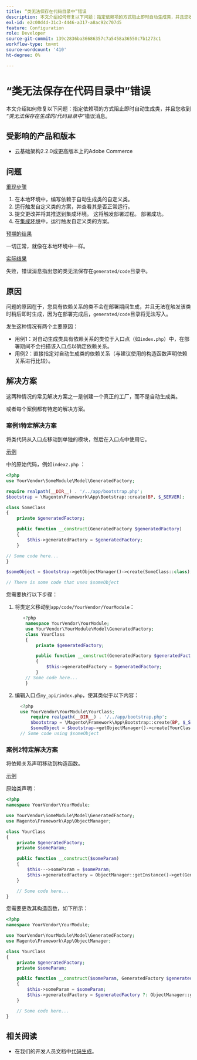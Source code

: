 ```yaml
---
title: “类无法保存在代码目录中”错误
description: 本文介绍如何修复以下问题：指定依赖项的方式阻止即时自动生成类，并且您收到*“类无法保存在生成的/代码目录中”*错误消息。
exl-id: e2c00d4d-31c3-4446-a317-a8ac92c707d5
feature: Configuration
role: Developer
source-git-commit: 139c2836ba36686357c7a5458a36550c7b1273c1
workflow-type: tm+mt
source-wordcount: '410'
ht-degree: 0%

---
```


# “类无法保存在代码目录中”错误

本文介绍如何修复以下问题：指定依赖项的方式阻止即时自动生成类，并且您收到&#x200B;*“类无法保存在生成的/代码目录中”*&#x200B;错误消息。

## 受影响的产品和版本

* 云基础架构2.2.0或更高版本上的Adobe Commerce

## 问题

<u>重现步骤</u>

1. 在本地环境中，编写依赖于自动生成类的自定义类。
1. 运行触发自定义类的方案，并查看其是否正常运行。
1. 提交更改并将其推送到集成环境。 这将触发部署过程。 部署成功。
1. 在[集成环境](https://experienceleague.adobe.com/en/docs/experience-cloud-kcs/kbarticles/ka-27242)中，运行触发自定义类的方案。

<u>预期的结果</u>

一切正常，就像在本地环境中一样。

<u>实际结果</u>

失败，错误消息指出您的类无法保存在`generated/code`目录中。

## 原因

问题的原因在于，您具有依赖关系的类不会在部署期间生成，并且无法在触发该类时稍后即时生成，因为在部署完成后，`generated/code`目录将无法写入。

发生这种情况有两个主要原因：

* 用例1：对自动生成类具有依赖关系的类位于入口点（如`index.php`）中，在部署期间不会扫描该入口点以确定依赖关系。
* 用例2：直接指定对自动生成类的依赖关系（与建议使用的构造函数声明依赖关系进行比较）。

## 解决方案

这两种情况的常见解决方案之一是创建一个真正的工厂，而不是自动生成类。

或者每个案例都有特定的解决方案。

### 案例1特定解决方案

将类代码从入口点移动到单独的模块，然后在入口点中使用它。

<u>示例</u>

中的原始代码，例如`index2.php` ：

```php
<?php
use YourVendor\SomeModule\Model\GeneratedFactory;

require realpath(__DIR__) . '/../app/bootstrap.php';
$bootstrap = \Magento\Framework\App\Bootstrap::create(BP, $_SERVER);

class SomeClass
{
    private $generatedFactory;

    public function __construct(GeneratedFactory $generatedFactory)
    {
        $this->generatedFactory = $generatedFactory;
    }

// Some code here...
}

$someObject = $bootstrap->getObjectManager()->create(SomeClass::class);

// There is some code that uses $someObject
```

您需要执行以下步骤：

1. 将类定义移动到`app/code/YourVendor/YourModule`：

   ```php
      <?php
       namespace YourVendor\YourModule;
       use YourVendor\YourModule\Model\GeneratedFactory;
       class YourClass
       {
           private $generatedFactory;
   
           public function __construct(GeneratedFactory $generatedFactory)
           {
               $this->generatedFactory = $generatedFactory;
           }
       // Some code here...
       }
   ```

1. 编辑入口点`my_api/index.php`，使其类似于以下内容：

   ```php
     <?php
     use YourVendor\YourModule\YourClass;
         require realpath(__DIR__) . '/../app/bootstrap.php';
         $bootstrap = \Magento\Framework\App\Bootstrap::create(BP, $_SERVER);
         $someObject = $bootstrap->getObjectManager()->create(YourClass::class);
     // Some code using $someObject
   ```

### 案例2特定解决方案

将依赖关系声明移动到构造函数。

<u>示例</u>

原始类声明：

```php
<?php
namespace YourVendor\YourModule;

use YourVendor\SomeModule\Model\GeneratedFactory;
use Magento\Framework\App\ObjectManager;

class YourClass
{
    private $generatedFactory;
    private $someParam;

    public function __construct($someParam)
    {
        $this--->someParam = $someParam;
        $this->generatedFactory = ObjectManager::getInstance()->get(GeneratedFactory::class);
    }

    // Some code here...
}
```

您需要更改其构造函数，如下所示：

```php
<?php
namespace YourVendor\YourModule;

use YourVendor\YourModule\Model\GeneratedFactory;
use Magento\Framework\App\ObjectManager;

class YourClass
{
    private $generatedFactory;
    private $someParam;

    public function __construct($someParam, GeneratedFactory $generatedFactory = null)
    {
        $this->someParam = $someParam;
        $this->generatedFactory = $generatedFactory ?: ObjectManager::getInstance()->get(GeneratedFactory::class);
    }

    // Some code here...
}
```

## 相关阅读

* 在我们的开发人员文档中[代码生成](https://developer.adobe.com/commerce/php/development/components/code-generation/)。
